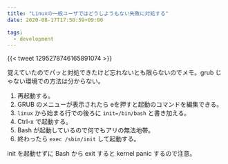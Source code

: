 ```yaml
---
title: "Linuxの一般ユーザではどうしようもない失敗に対処する"
date: 2020-08-17T17:50:59+09:00

tags:
  - development
---
```


{{< tweet 1295278746165891074 >}}

覚えていたのでパッと対処できたけど忘れないとも限らないのでメモ。grub じゃない環境での方法は分からない。

1. 再起動する。
1. GRUB のメニューが表示されたら eを押すと起動のコマンドを編集できる。
1. `linux` から始まる行での後ろに `init=/bin/bash` と書き加える。
1. Ctrl-x で起動する。
1. Bash が起動しているので何でもアリの無法地帯。
1. 終わったら `exec /sbin/init` して起動する。

init を起動せずに Bash から exit すると kernel panic するので注意。
